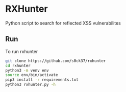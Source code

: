 # RXHunter
Python script to search for reflected XSS vulnerabilites
## Run
To run rxhunter
```sh
git clone https://github.com/s0ck37/rxhunter
cd rxhunter
python3 -m venv env
source env/bin/activate
pip3 install -r requirements.txt
python3 rxhunter.py -h
```

